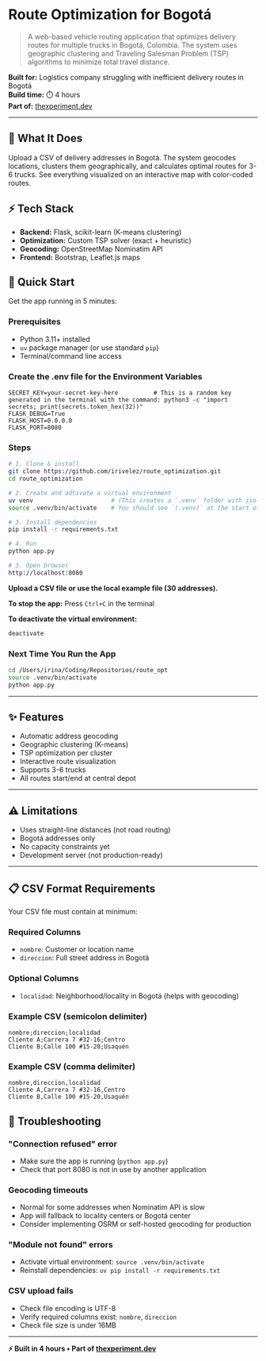 # Route Optimization for Bogotá

> A web-based vehicle routing application that optimizes delivery routes for multiple trucks in Bogotá, Colombia. The system uses geographic clustering and Traveling Salesman Problem (TSP) algorithms to minimize total travel distance.

**Built for:** Logistics company struggling with inefficient delivery routes in Bogotá  
**Build time:** ⏱️ 4 hours  
**Part of:** [thexperiment.dev](https://thexperiment.dev)

---

## 🎯 What It Does

Upload a CSV of delivery addresses in Bogotá. The system geocodes locations, clusters them geographically, and calculates optimal routes for 3-6 trucks. See everything visualized on an interactive map with color-coded routes.

## ⚡ Tech Stack

- **Backend:** Flask, scikit-learn (K-means clustering)
- **Optimization:** Custom TSP solver (exact + heuristic)
- **Geocoding:** OpenStreetMap Nominatim API
- **Frontend:** Bootstrap, Leaflet.js maps

## 🚀 Quick Start

Get the app running in 5 minutes:

### Prerequisites
- Python 3.11+ installed
- `uv` package manager (or use standard `pip`)
- Terminal/command line access


### Create the .env file for the Environment Variables
```env
SECRET_KEY=your-secret-key-here          # This is a random key generated in the terminal with the command: python3 -c "import secrets; print(secrets.token_hex(32))"
FLASK_DEBUG=True
FLASK_HOST=0.0.0.0
FLASK_PORT=8080
```

### Steps

```bash
# 1. Clone & install
git clone https://github.com/irivelez/route_optimization.git
cd route_optimization

# 2. Create and adtivate a virtual environment
uv venv                      # (This creates a `.venv` folder with isolated Python environment)
source .venv/bin/activate    # You should see `(.venv)` at the start of your terminal prompt.

# 3. Install dependencies
pip install -r requirements.txt

# 4. Run
python app.py

# 3. Open browser
http://localhost:8080
```

**Upload a CSV file or use the local example file (30 addresses).**

**To stop the app:**
Press `Ctrl+C` in the terminal

**To deactivate the virtual environment:**
   ```bash
   deactivate
   ```

### Next Time You Run the App
```bash
cd /Users/irina/Coding/Repositorios/route_opt
source .venv/bin/activate
python app.py
```

---


## ✨ Features

- Automatic address geocoding
- Geographic clustering (K-means)
- TSP optimization per cluster
- Interactive route visualization
- Supports 3-6 trucks
- All routes start/end at central depot

---

## ⚠️ Limitations

- Uses straight-line distances (not road routing)
- Bogotá addresses only
- No capacity constraints yet
- Development server (not production-ready)

---

## 📋 CSV Format Requirements

Your CSV file must contain at minimum:

### Required Columns
- `nombre`: Customer or location name
- `direccion`: Full street address in Bogotá

### Optional Columns
- `localidad`: Neighborhood/locality in Bogotá (helps with geocoding)

### Example CSV (semicolon delimiter)
```csv
nombre;direccion;localidad
Cliente A;Carrera 7 #32-16;Centro
Cliente B;Calle 100 #15-20;Usaquén
```

### Example CSV (comma delimiter)
```csv
nombre,direccion,localidad
Cliente A,Carrera 7 #32-16,Centro
Cliente B,Calle 100 #15-20,Usaquén
```

## 🔧 Troubleshooting

### "Connection refused" error
- Make sure the app is running (`python app.py`)
- Check that port 8080 is not in use by another application

### Geocoding timeouts
- Normal for some addresses when Nominatim API is slow
- App will fallback to locality centers or Bogotá center
- Consider implementing OSRM or self-hosted geocoding for production

### "Module not found" errors
- Activate virtual environment: `source .venv/bin/activate`
- Reinstall dependencies: `uv pip install -r requirements.txt`

### CSV upload fails
- Check file encoding is UTF-8
- Verify required columns exist: `nombre`, `direccion`
- Check file size is under 16MB

---

**⚡ Built in 4 hours • Part of [thexperiment.dev](https://thexperiment.dev)**
